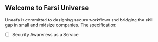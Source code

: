 ## Welcome to Farsi Universe

Uneefa is committed to designing secure workflows and bridging the skill gap in small and midsize companies. The specification:

  - [ ] Security Awareness as a Service
